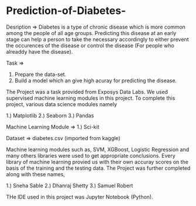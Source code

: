 # Prediction-of-Diabetes-

Desription  => 
Diabetes is a type of chronic disease which is more common among the people of all age groups. Predicting this disease at an early stage can help a person to take the necessary accordingly to either prevent the occurences of the disease or control the disease (For people who alreaddy have the disease).

Task =>
1. Prepare the data-set.
2. Build a model which an give high acuray for predicting the disease.

The Project was a task provided from Exposys Data Labs. We used supervised machine learning modules in this project. To complete this project, various data science modules namely

1.) Matplotlib
2.) Seaborn
3.) Pandas

Machine Learning Module => 1.) Sci-kit

Dataset => diabetes.csv (imported from kaggle)

Machine learning modules such as, SVM, XGBoost, Logistic Regression and many others libraries were used to get appropriate conclusions. Every library of machine learning provied us with their own accuray scores on the basis of the training and the testing data.
The Project was further completed along with these names,

1.) Sneha Sable
2.) Dhanraj Shetty
3.) Samuel Robert

THe IDE used in this project was Jupyter Notebook (Python).
